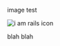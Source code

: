 image test


![i am rails icon](http://github.com/latrommi/tests/raw/master/public/images/rails.png)


blah blah

